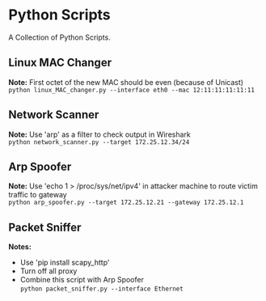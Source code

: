 # Python Scripts
A Collection of Python Scripts.
## Linux MAC Changer
<b>Note:</b> First octet of the new MAC should be even (because of Unicast)<br/>
```python linux_MAC_changer.py --interface eth0 --mac 12:11:11:11:11:11```
## Network Scanner
<b>Note:</b> Use 'arp' as a filter to check output in Wireshark<br/>
```python network_scanner.py --target 172.25.12.34/24```
## Arp Spoofer
<b>Note:</b> Use 'echo 1 > /proc/sys/net/ipv4' in attacker machine to route victim traffic to gateway<br/>
```python arp_spoofer.py --target 172.25.12.21 --gateway 172.25.12.1```
## Packet Sniffer
<b>Notes:</b> 
- Use 'pip install scapy_http'
- Turn off all proxy
- Combine this script with Arp Spoofer</br>
```python packet_sniffer.py --interface Ethernet```
